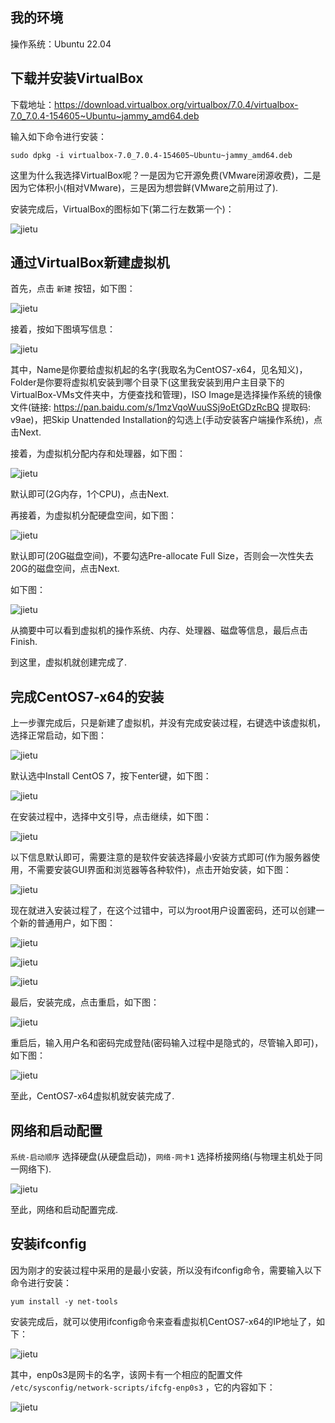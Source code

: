 ## 我的环境

操作系统：Ubuntu 22.04



## 下载并安装VirtualBox

下载地址：https://download.virtualbox.org/virtualbox/7.0.4/virtualbox-7.0_7.0.4-154605~Ubuntu~jammy_amd64.deb

输入如下命令进行安装：

```shell
sudo dpkg -i virtualbox-7.0_7.0.4-154605~Ubuntu~jammy_amd64.deb
```

这里为什么我选择VirtualBox呢？一是因为它开源免费(VMware闭源收费)，二是因为它体积小(相对VMware)，三是因为想尝鲜(VMware之前用过了).

安装完成后，VirtualBox的图标如下(第二行左数第一个)：

![jietu](./images/VirtualBox.png)



## 通过VirtualBox新建虚拟机

首先，点击 `新建` 按钮，如下图：

![jietu](./images/1.png)

接着，按如下图填写信息：

![jietu](./images/2.png)

其中，Name是你要给虚拟机起的名字(我取名为CentOS7-x64，见名知义)，Folder是你要将虚拟机安装到哪个目录下(这里我安装到用户主目录下的VirtualBox-VMs文件夹中，方便查找和管理)，ISO Image是选择操作系统的镜像文件(链接: https://pan.baidu.com/s/1mzVqoWuuSSj9oEtGDzRcBQ 提取码: v9ae)，把Skip Unattended Installation的勾选上(手动安装客户端操作系统)，点击Next.

接着，为虚拟机分配内存和处理器，如下图：

![jietu](./images/3.png)

默认即可(2G内存，1个CPU)，点击Next.

再接着，为虚拟机分配硬盘空间，如下图：

![jietu](./images/4.png)

默认即可(20G磁盘空间)，不要勾选Pre-allocate Full Size，否则会一次性失去20G的磁盘空间，点击Next.

如下图：

![jietu](./images/5.png)

从摘要中可以看到虚拟机的操作系统、内存、处理器、磁盘等信息，最后点击Finish.

到这里，虚拟机就创建完成了.



## 完成CentOS7-x64的安装

上一步骤完成后，只是新建了虚拟机，并没有完成安装过程，右键选中该虚拟机，选择正常启动，如下图：

![jietu](./images/6.png)

默认选中Install CentOS 7，按下enter键，如下图：

![jietu](./images/IMG_20221208_095526.jpg)

在安装过程中，选择中文引导，点击继续，如下图：

![jietu](./images/IMG_20221208_095645.jpg)

以下信息默认即可，需要注意的是软件安装选择最小安装方式即可(作为服务器使用，不需要安装GUI界面和浏览器等各种软件)，点击开始安装，如下图：

![jietu](./images/IMG_20221208_095822.jpg)

现在就进入安装过程了，在这个过错中，可以为root用户设置密码，还可以创建一个新的普通用户，如下图：

![jietu](./images/IMG_20221208_095845.jpg)

![jietu](./images/IMG_20221208_095911.jpg)

![jietu](./images/IMG_20221208_100008.jpg)

最后，安装完成，点击重启，如下图：

![jietu](./images/IMG_20221208_100439.jpg)

重启后，输入用户名和密码完成登陆(密码输入过程中是隐式的，尽管输入即可)，如下图：

![jietu](./images/IMG_20221208_102818.jpg)

至此，CentOS7-x64虚拟机就安装完成了.



## 网络和启动配置

`系统-启动顺序` 选择硬盘(从硬盘启动)，`网络-网卡1` 选择桥接网络(与物理主机处于同一网络下).

![jietu](./images/7.png)

至此，网络和启动配置完成.



## 安装ifconfig

因为刚才的安装过程中采用的是最小安装，所以没有ifconfig命令，需要输入以下命令进行安装：

```shell
yum install -y net-tools
```

安装完成后，就可以使用ifconfig命令来查看虚拟机CentOS7-x64的IP地址了，如下：

![jietu](./images/VirtualBox_CentOS7-x64_08_12_2022_11_16_32.png)

其中，enp0s3是网卡的名字，该网卡有一个相应的配置文件 `/etc/sysconfig/network-scripts/ifcfg-enp0s3` ，它的内容如下：

![jietu](./images/VirtualBox_CentOS7-x64_08_12_2022_11_21_56.png)
